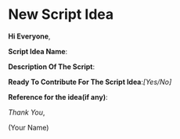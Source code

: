 # New Script Idea
**Hi Everyone**,

**Script Idea Name**:

**Description Of The Script**:

**Ready To Contribute For The Script Idea**:*[Yes/No]*

**Reference for the idea(if any)**:

_Thank You_,

(Your Name)
